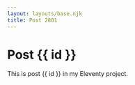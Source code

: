 ```yaml
---
layout: layouts/base.njk
title: Post 2801
---
```


# Post {{ id }}

This is post {{ id }} in my Eleventy project.
